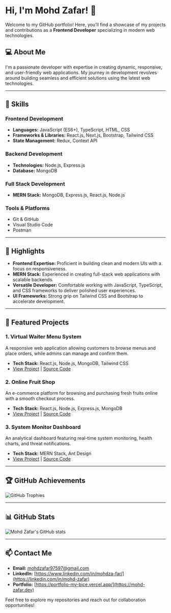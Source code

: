 # Hi, I'm Mohd Zafar! 👋

Welcome to my GitHub portfolio! Here, you'll find a showcase of my projects and contributions as a **Frontend Developer** specializing in modern web technologies.

## 💻 About Me
I'm a passionate developer with expertise in creating dynamic, responsive, and user-friendly web applications. My journey in development revolves around building seamless and efficient solutions using the latest web technologies.

---

## 🚀 Skills

### **Frontend Development**
- **Languages:** JavaScript (ES6+), TypeScript, HTML, CSS
- **Frameworks & Libraries:** React.js, Next.js, Bootstrap, Tailwind CSS
- **State Management:** Redux, Context API

### **Backend Development**
- **Technologies:** Node.js, Express.js
- **Database:** MongoDB

### **Full Stack Development**
- **MERN Stack:** MongoDB, Express.js, React.js, Node.js

### **Tools & Platforms**
- Git & GitHub
- Visual Studio Code
- Postman

---

## 🌟 Highlights
- **Frontend Expertise:** Proficient in building clean and modern UIs with a focus on responsiveness.
- **MERN Stack:** Experienced in creating full-stack web applications with scalable backends.
- **Versatile Developer:** Comfortable working with JavaScript, TypeScript, and CSS frameworks to deliver polished user experiences.
- **UI Frameworks:** Strong grip on Tailwind CSS and Bootstrap to accelerate development.

---

## 📂 Featured Projects

### 1. **Virtual Waiter Menu System**
A responsive web application allowing customers to browse menus and place orders, while admins can manage and confirm them.
- **Tech Stack:** React.js, Node.js, MongoDB, Tailwind CSS
- [View Project](#) | [Source Code](#)

### 2. **Online Fruit Shop**
An e-commerce platform for browsing and purchasing fresh fruits online with a smooth checkout process.
- **Tech Stack:** React.js, Node.js, Express.js, MongoDB
- [View Project](#) | [Source Code](#)

### 3. **System Monitor Dashboard**
An analytical dashboard featuring real-time system monitoring, health charts, and threat notifications.
- **Tech Stack:** MERN Stack, Ant Design
- [View Project](#) | [Source Code](#)

---

## 🏆 GitHub Achievements
![GitHub Trophies](https://github-profile-trophy.vercel.app/?username=mohd-zafar&theme=radical&margin-w=15&margin-h=15)

---

## 📊 GitHub Stats
![Mohd Zafar's GitHub stats](https://github-readme-stats.vercel.app/api?username=mohd-zafar&show_icons=true&theme=radical)

---

## 📫 Contact Me
- **Email:** [mohdzafar97597@gmail.com](mailto:your-email@example.com)
- **LinkedIn:** [https://www.linkedin.com/in/mohdza-far/](https://linkedin.com/in/mohd-zafar)
- **Portfolio:** [https://portfolio-my-bice.vercel.app/](https://mohd-zafar.dev)

Feel free to explore my repositories and reach out for collaboration opportunities!
